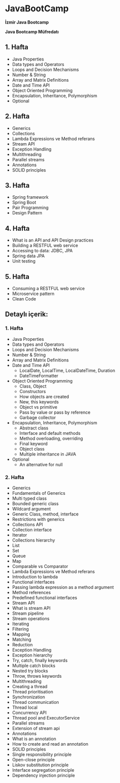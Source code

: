# JavaBootCamp
**İzmir Java Bootcamp**

**Java Bootcamp Müfredatı** 
## 1. Hafta 
* Java Properties 
* Data types and Operators 
* Loops and Decision Mechanisms 
* Number & String 
* Array and Matrix Definitions 
* Date and Time API 
* Object Oriented Programming 
* Encapsulation, Inheritance, Polymorphism 
* Optional 
## 2. Hafta 
* Generics 
* Collections 
* Lambda Expressions ve Method referans 
* Stream API 
* Exception Handling 
* Multithreading 
* Parallel streams 
* Annotations 
* SOLID principles 
## 3. Hafta 
* Spring framework 
* Spring Boot 
* Pair Programming 
* Design Pattern 
## 4. Hafta 
* What is an API and API Design practices 
* Building a RESTFUL web service 
* Accessing to data: JDBC, JPA
* Spring data JPA 
* Unit testing 
## 5. Hafta 
* Consuming a RESTFUL web service 
* Microservice pattern 
* Clean Code 

## Detaylı içerik: 
### 1. Hafta 
* Java Properties 
* Data types and Operators 
* Loops and Decision Mechanisms 
* Number & String 
* Array and Matrix Definitions 
* Date and Time API  
  * LocalDate, LocalTime, LocalDateTime, Duration   
  * DateTimeFormatter   
* Object Oriented Programming
  * Class, Object  
  * Constructors   
  * How objects are created
  * New, this keywords
  * Object vs primitive
  * Pass by value or pass by reference
  * Garbage collector
* Encapsulation, Inheritance, Polymorphism
  * Abstract class
  * Interface and default methods   
  * Method overloading, overriding   
  * Final keyword
  * Object class  
  * Multiple inheritance in JAVA
* Optional
  * An alternative for null
### 2. Hafta 
* Generics 
 * Fundamentals of Generics 
 * Multi typed class 
 * Bounded generic class
 * Wildcard argument 
 * Generic Class, method, interface 
 * Restrictions with generics 
* Collections API 
 * Collection interface 
 * Iterator 
 * Collections hierarchy 
 * List 
 * Set 
 * Queue 
 * Map 
 * Comparable vs Comparator 
* Lambda Expressions ve Method referans 
 * Introduction to lambda 
 * Functional interfaces 
 * Passing lambda expression as a method argument 
 * Method references 
 * Predefined functional interfaces 
* Stream API 
 * What is stream API 
 * Stream pipeline 
 * Stream operations 
  * Iterating 
  * Filtering 
  * Mapping 
  * Matching 
  * Reduction 
* Exception Handling 
 * Exception hierarchy 
 * Try, catch, finally keywords 
 * Multiple catch blocks 
 * Nested try blocks 
 * Throw, throws keywords 
* Multithreading 
 * Creating a thread 
 * Thread prioritisation 
 * Synchronization 
 * Thread communication 
 * Thread local 
 * Concurrency API 
 * Thread pool and ExecutorService 
* Parallel streams 
 * Extension of stream api 
* Annotations 
 * What is an annotation 
 * How to create and read an annotation 
* SOLID principles
 * Single responsibility principle 
 * Open-close principle 
 * Liskov substitution principle 
 * Interface segregation principle 
 * Dependency injection principle 

